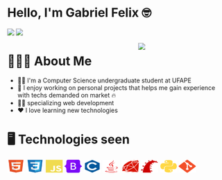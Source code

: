 
# Hello, I'm Gabriel Felix :nerd_face:
<a href="https://www.instagram.com/bielfelix_27/" target="_blank"><img src="https://img.shields.io/badge/-Instagram-%23E4405F?style=for-the-badge&logo=instagram&logoColor=white" target="_blank"></a>
  <a href = "mailto:gabibielmft@gmail.com"><img src="https://img.shields.io/badge/-Gmail-%23333?style=for-the-badge&logo=gmail&logoColor=white" target="_blank"></a>

<img width="40%" align="right" src="https://github-readme-stats.vercel.app/api/top-langs/?username=Bielfla27&langs_count=8&theme=dark"/>

# 👨🏻‍💻 About Me
- :man_student: I'm a Computer Science undergraduate student at UFAPE
- 💼 I enjoy working on personal projects that helps me gain experience with techs demanded on market 🔥
- :technologist: specializing web development
- :heart: I love learning new technologies

# :desktop_computer: Technologies seen
<div style="display: inline_block">
  <img align="center" alt="HTML" height="30" width="40" src="https://raw.githubusercontent.com/devicons/devicon/master/icons/html5/html5-original.svg">
  <img align="center" alt="CSS" height="30" width="40" src="https://raw.githubusercontent.com/devicons/devicon/master/icons/css3/css3-original.svg">
  <img align="center" alt="Js" height="30" width="40" src="https://raw.githubusercontent.com/devicons/devicon/master/icons/javascript/javascript-plain.svg"> 
  <img align="center" alt="Bootstrap" height="30" width="40" src="https://raw.githubusercontent.com/devicons/devicon/master/icons/bootstrap/bootstrap-original.svg">
  <img align="center" alt="C" height="30" width="40" src="https://raw.githubusercontent.com/devicons/devicon/master/icons/c/c-plain.svg"> 
  <img align="center" alt="Java" height="30" width="40" src="https://raw.githubusercontent.com/devicons/devicon/master/icons/java/java-plain.svg"> 
  <img align="center" alt="ruby" height="30" width="40" src="https://raw.githubusercontent.com/devicons/devicon/master/icons/ruby/ruby-plain.svg"> 
  <img align="center" alt="Rails" height="30" width="40" src="https://raw.githubusercontent.com/devicons/devicon/master/icons/rails/rails-plain.svg"> 
  <img align="center" alt="Python" height="30" width="40" src="https://raw.githubusercontent.com/devicons/devicon/master/icons/python/python-plain.svg"> 
  <img align="center" alt="Git" height="30" width="40" src="https://raw.githubusercontent.com/devicons/devicon/master/icons/git/git-plain.svg"> 
</div>



